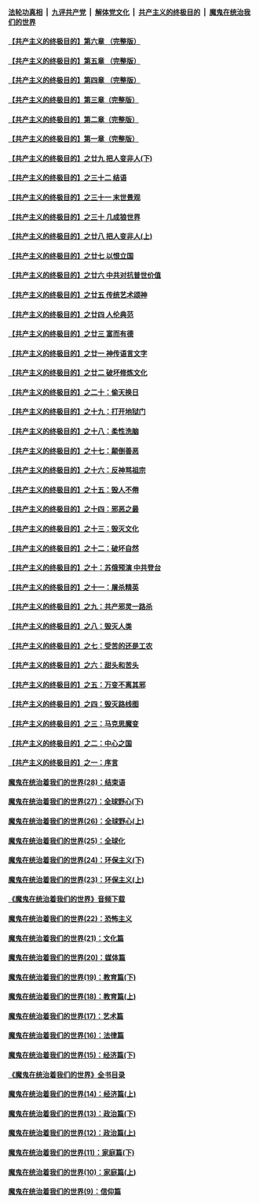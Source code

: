 ####  [法轮功真相](../../../../basic/blob/master/README.md?t=11161452) &nbsp;|&nbsp; [九评共产党](../../../../9ping.md/blob/master/README.md?t=11161452) &nbsp;|&nbsp; [解体党文化](../../../../jtdwh.md/blob/master/README.md?t=11161452)  &nbsp;|&nbsp; [共产主义的终极目的](../../../../gczydzjmd.md/blob/master/README.md?t=11161452) &nbsp;|&nbsp; [魔鬼在统治我们的世界](../../../../mgztzwmdsj.md/blob/master/README.md?t=11161452) 

#### [【共产主义的终极目的】第六章 （完整版）](../pages/nsc422/n11428913.md?t=11161452) 

#### [【共产主义的终极目的】第五章 （完整版）](../pages/nsc422/n11428912.md?t=11161452) 

#### [【共产主义的终极目的】第四章 （完整版）](../pages/nsc422/n11428907.md?t=11161452) 

#### [【共产主义的终极目的】第三章（完整版）](../pages/nsc422/n11428848.md?t=11161452) 

#### [【共产主义的终极目的】第二章（完整版）](../pages/nsc422/n11428831.md?t=11161452) 

#### [【共产主义的终极目的】第一章（完整版）](../pages/nsc422/n11417651.md?t=11161452) 

#### [【共产主义的终极目的】之廿九 把人变非人(下)](../pages/nsc422/n11344140.md?t=11161452) 

#### [【共产主义的终极目的】之三十二 结语](../pages/nsc422/n11360535.md?t=11161452) 

#### [【共产主义的终极目的】之三十一 末世景观](../pages/nsc422/n11351129.md?t=11161452) 

#### [【共产主义的终极目的】之三十 几成狼世界](../pages/nsc422/n11348280.md?t=11161452) 

#### [【共产主义的终极目的】之廿八 把人变非人(上)](../pages/nsc422/n11340492.md?t=11161452) 

#### [【共产主义的终极目的】之廿七 以恨立国](../pages/nsc422/n11336944.md?t=11161452) 

#### [【共产主义的终极目的】之廿六 中共对抗普世价值](../pages/nsc422/n11324785.md?t=11161452) 

#### [【共产主义的终极目的】之廿五 传统艺术颂神](../pages/nsc422/n11296396.md?t=11161452) 

#### [【共产主义的终极目的】之廿四 人伦典范](../pages/nsc422/n11296397.md?t=11161452) 

#### [【共产主义的终极目的】之廿三 富而有德](../pages/nsc422/n11283598.md?t=11161452) 

#### [【共产主义的终极目的】之廿一 神传语言文字](../pages/nsc422/n11263265.md?t=11161452) 

#### [【共产主义的终极目的】之廿二 破坏修炼文化](../pages/nsc422/n11245728.md?t=11161452) 

#### [【共产主义的终极目的】之二十：偷天换日](../pages/nsc422/n11238846.md?t=11161452) 

#### [【共产主义的终极目的】之十九：打开地狱门](../pages/nsc422/n11206376.md?t=11161452) 

#### [【共产主义的终极目的】之十八：柔性洗脑](../pages/nsc422/n11199994.md?t=11161452) 

#### [【共产主义的终极目的】之十七：颠倒善恶](../pages/nsc422/n11179782.md?t=11161452) 

#### [【共产主义的终极目的】之十六：反神骂祖宗](../pages/nsc422/n11166798.md?t=11161452) 

#### [【共产主义的终极目的】之十五：毁人不倦](../pages/nsc422/n11166792.md?t=11161452) 

#### [【共产主义的终极目的】之十四：邪恶之最](../pages/nsc422/n11150249.md?t=11161452) 

#### [【共产主义的终极目的】之十三：毁灭文化](../pages/nsc422/n11135227.md?t=11161452) 

#### [【共产主义的终极目的】之十二：破坏自然](../pages/nsc422/n11135214.md?t=11161452) 

#### [【共产主义的终极目的】之十：苏俄预演 中共登台](../pages/nsc422/n11118424.md?t=11161452) 

#### [【共产主义的终极目的】之十一：屠杀精英](../pages/nsc422/n11118442.md?t=11161452) 

#### [【共产主义的终极目的】之九：共产邪灵一路杀](../pages/nsc422/n11114139.md?t=11161452) 

#### [【共产主义的终极目的】之八：毁灭人类](../pages/nsc422/n11108503.md?t=11161452) 

#### [【共产主义的终极目的】之七：受苦的还是工农](../pages/nsc422/n11101809.md?t=11161452) 

#### [【共产主义的终极目的】之六：甜头和苦头](../pages/nsc422/n11096971.md?t=11161452) 

#### [【共产主义的终极目的】之五：万变不离其邪](../pages/nsc422/n11091285.md?t=11161452) 

#### [【共产主义的终极目的】之四：毁灭路线图](../pages/nsc422/n11086284.md?t=11161452) 

#### [【共产主义的终极目的】之三：马克思魔变](../pages/nsc422/n11061941.md?t=11161452) 

#### [【共产主义的终极目的】之二：中心之国](../pages/nsc422/n11047728.md?t=11161452) 

#### [【共产主义的终极目的】之一：序言](../pages/nsc422/n11086077.md?t=11161452) 

#### [魔鬼在统治着我们的世界(28)：结束语](../pages/nsc422/n10936246.md?t=11161452) 

#### [魔鬼在统治着我们的世界(27)：全球野心(下)](../pages/nsc422/n10928319.md?t=11161452) 

#### [魔鬼在统治着我们的世界(26)：全球野心(上)](../pages/nsc422/n10900318.md?t=11161452) 

#### [魔鬼在统治着我们的世界(25)：全球化](../pages/nsc422/n10788205.md?t=11161452) 

#### [魔鬼在统治着我们的世界(24)：环保主义(下)](../pages/nsc422/n10695307.md?t=11161452) 

#### [魔鬼在统治着我们的世界(23)：环保主义(上)](../pages/nsc422/n10688613.md?t=11161452) 

#### [《魔鬼在统治着我们的世界》音频下载](../pages/nsc422/n10635553.md?t=11161452) 

#### [魔鬼在统治着我们的世界(22)：恐怖主义](../pages/nsc422/n10614727.md?t=11161452) 

#### [魔鬼在统治着我们的世界(21)：文化篇](../pages/nsc422/n10597706.md?t=11161452) 

#### [魔鬼在统治着我们的世界(20)：媒体篇](../pages/nsc422/n10586579.md?t=11161452) 

#### [魔鬼在统治着我们的世界(19)：教育篇(下)](../pages/nsc422/n10564808.md?t=11161452) 

#### [魔鬼在统治着我们的世界(18)：教育篇(上)](../pages/nsc422/n10526970.md?t=11161452) 

#### [魔鬼在统治着我们的世界(17)：艺术篇](../pages/nsc422/n10499093.md?t=11161452) 

#### [魔鬼在统治着我们的世界(16)：法律篇](../pages/nsc422/n10485969.md?t=11161452) 

#### [魔鬼在统治着我们的世界(15)：经济篇(下)](../pages/nsc422/n10469975.md?t=11161452) 

#### [《魔鬼在统治着我们的世界》全书目录](../pages/nsc422/n10464261.md?t=11161452) 

#### [魔鬼在统治着我们的世界(14)：经济篇(上)](../pages/nsc422/n10457370.md?t=11161452) 

#### [魔鬼在统治着我们的世界(13)：政治篇(下)](../pages/nsc422/n10448270.md?t=11161452) 

#### [魔鬼在统治着我们的世界(12)：政治篇(上)](../pages/nsc422/n10444576.md?t=11161452) 

#### [魔鬼在统治着我们的世界(11)：家庭篇(下)](../pages/nsc422/n10440961.md?t=11161452) 

#### [魔鬼在统治着我们的世界(10)：家庭篇(上)](../pages/nsc422/n10435448.md?t=11161452) 

#### [魔鬼在统治着我们的世界(9)：信仰篇](../pages/nsc422/n10432159.md?t=11161452) 

